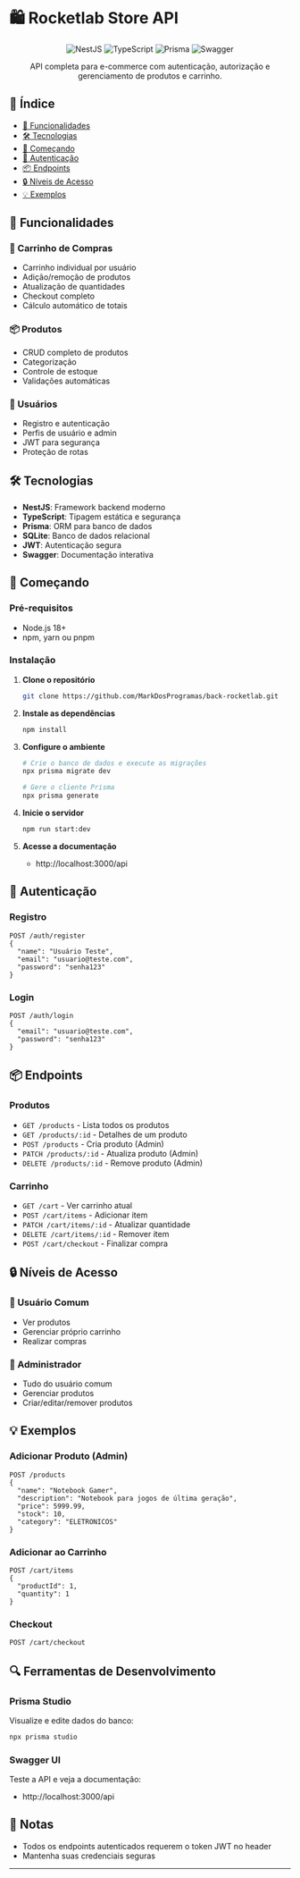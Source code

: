 # 🛍️ Rocketlab Store API

<div align="center">

![NestJS](https://img.shields.io/badge/NestJS-E0234E?style=for-the-badge&logo=nestjs&logoColor=white)
![TypeScript](https://img.shields.io/badge/TypeScript-3178C6?style=for-the-badge&logo=typescript&logoColor=white)
![Prisma](https://img.shields.io/badge/Prisma-2D3748?style=for-the-badge&logo=prisma&logoColor=white)
![Swagger](https://img.shields.io/badge/Swagger-85EA2D?style=for-the-badge&logo=swagger&logoColor=black)

API completa para e-commerce com autenticação, autorização e gerenciamento de produtos e carrinho.

</div>

## 📑 Índice

- [🌟 Funcionalidades](#-funcionalidades)
- [🛠️ Tecnologias](#️-tecnologias)
- [🚀 Começando](#-começando)
- [🔑 Autenticação](#-autenticação)
- [📦 Endpoints](#-endpoints)
- [🔒 Níveis de Acesso](#-níveis-de-acesso)
- [💡 Exemplos](#-exemplos)

## 🌟 Funcionalidades

### 🛒 Carrinho de Compras

- Carrinho individual por usuário
- Adição/remoção de produtos
- Atualização de quantidades
- Checkout completo
- Cálculo automático de totais

### 📦 Produtos

- CRUD completo de produtos
- Categorização
- Controle de estoque
- Validações automáticas

### 👥 Usuários

- Registro e autenticação
- Perfis de usuário e admin
- JWT para segurança
- Proteção de rotas

## 🛠️ Tecnologias

- **NestJS**: Framework backend moderno
- **TypeScript**: Tipagem estática e segurança
- **Prisma**: ORM para banco de dados
- **SQLite**: Banco de dados relacional
- **JWT**: Autenticação segura
- **Swagger**: Documentação interativa

## 🚀 Começando

### Pré-requisitos

- Node.js 18+
- npm, yarn ou pnpm

### Instalação

1. **Clone o repositório**

   ```bash
   git clone https://github.com/MarkDosProgramas/back-rocketlab.git
   ```

2. **Instale as dependências**

   ```bash
   npm install
   ```

3. **Configure o ambiente**

   ```bash
   # Crie o banco de dados e execute as migrações
   npx prisma migrate dev

   # Gere o cliente Prisma
   npx prisma generate
   ```

4. **Inicie o servidor**

   ```bash
   npm run start:dev
   ```

5. **Acesse a documentação**
   - http://localhost:3000/api

## 🔑 Autenticação

### Registro

```http
POST /auth/register
{
  "name": "Usuário Teste",
  "email": "usuario@teste.com",
  "password": "senha123"
}
```

### Login

```http
POST /auth/login
{
  "email": "usuario@teste.com",
  "password": "senha123"
}
```

## 📦 Endpoints

### Produtos

- `GET /products` - Lista todos os produtos
- `GET /products/:id` - Detalhes de um produto
- `POST /products` - Cria produto (Admin)
- `PATCH /products/:id` - Atualiza produto (Admin)
- `DELETE /products/:id` - Remove produto (Admin)

### Carrinho

- `GET /cart` - Ver carrinho atual
- `POST /cart/items` - Adicionar item
- `PATCH /cart/items/:id` - Atualizar quantidade
- `DELETE /cart/items/:id` - Remover item
- `POST /cart/checkout` - Finalizar compra

## 🔒 Níveis de Acesso

### 👤 Usuário Comum

- Ver produtos
- Gerenciar próprio carrinho
- Realizar compras

### 👑 Administrador

- Tudo do usuário comum
- Gerenciar produtos
- Criar/editar/remover produtos

## 💡 Exemplos

### Adicionar Produto (Admin)

```http
POST /products
{
  "name": "Notebook Gamer",
  "description": "Notebook para jogos de última geração",
  "price": 5999.99,
  "stock": 10,
  "category": "ELETRONICOS"
}
```

### Adicionar ao Carrinho

```http
POST /cart/items
{
  "productId": 1,
  "quantity": 1
}
```

### Checkout

```http
POST /cart/checkout
```

## 🔍 Ferramentas de Desenvolvimento

### Prisma Studio

Visualize e edite dados do banco:

```bash
npx prisma studio
```

### Swagger UI

Teste a API e veja a documentação:

- http://localhost:3000/api

## 📝 Notas

- Todos os endpoints autenticados requerem o token JWT no header
- Mantenha suas credenciais seguras

---
